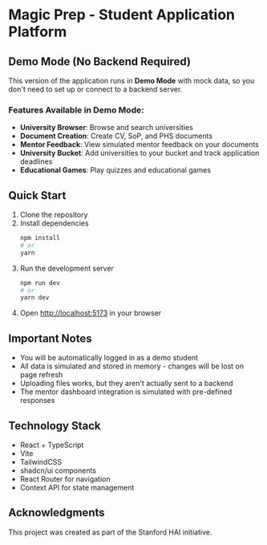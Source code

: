# Magic Prep - Student Application Platform

## Demo Mode (No Backend Required)

This version of the application runs in **Demo Mode** with mock data, so you don't need to set up or connect to a backend server.

### Features Available in Demo Mode:

- **University Browser**: Browse and search universities
- **Document Creation**: Create CV, SoP, and PHS documents
- **Mentor Feedback**: View simulated mentor feedback on your documents
- **University Bucket**: Add universities to your bucket and track application deadlines
- **Educational Games**: Play quizzes and educational games

## Quick Start

1. Clone the repository
2. Install dependencies
   ```bash
   npm install
   # or
   yarn
   ```
3. Run the development server
   ```bash
   npm run dev
   # or
   yarn dev
   ```
4. Open [http://localhost:5173](http://localhost:5173) in your browser

## Important Notes

- You will be automatically logged in as a demo student
- All data is simulated and stored in memory - changes will be lost on page refresh
- Uploading files works, but they aren't actually sent to a backend
- The mentor dashboard integration is simulated with pre-defined responses

## Technology Stack

- React + TypeScript
- Vite
- TailwindCSS
- shadcn/ui components
- React Router for navigation
- Context API for state management

## Acknowledgments

This project was created as part of the Stanford HAI initiative.
